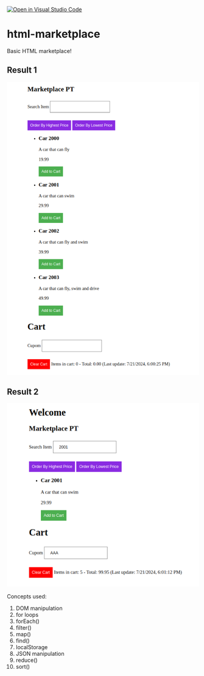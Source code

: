 [![Open in Visual Studio Code](https://classroom.github.com/assets/open-in-vscode-2e0aaae1b6195c2367325f4f02e2d04e9abb55f0b24a779b69b11b9e10269abc.svg)](https://classroom.github.com/online_ide?assignment_repo_id=15477533&assignment_repo_type=AssignmentRepo)
# html-marketplace

Basic HTML marketplace!

## Result 1

![result](./images/result.png)

## Result 2

![result](./images/image.png)

Concepts used:

1. DOM manipulation
2. for loops
3. forEach()
4. filter()
5. map()
6. find()
7. localStorage
8. JSON manipulation
9. reduce()
10. sort()